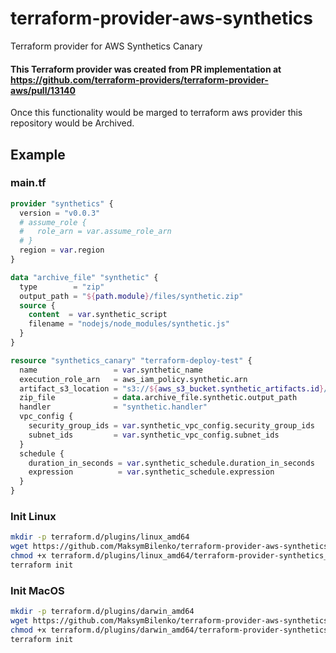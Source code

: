 # terraform-provider-aws-synthetics
Terraform provider for AWS Synthetics Canary

#### This Terraform provider was created from PR implementation at https://github.com/terraform-providers/terraform-provider-aws/pull/13140

Once this functionality would be marged to terraform aws provider this repository would be Archived.

## Example

### main.tf
```terraform
provider "synthetics" {
  version = "v0.0.3"
  # assume_role {
  #   role_arn = var.assume_role_arn
  # }
  region = var.region
}

data "archive_file" "synthetic" {
  type        = "zip"
  output_path = "${path.module}/files/synthetic.zip"
  source {
    content  = var.synthetic_script
    filename = "nodejs/node_modules/synthetic.js"
  }
}

resource "synthetics_canary" "terraform-deploy-test" {
  name                 = var.synthetic_name
  execution_role_arn   = aws_iam_policy.synthetic.arn
  artifact_s3_location = "s3://${aws_s3_bucket.synthetic_artifacts.id}/canary/"
  zip_file             = data.archive_file.synthetic.output_path
  handler              = "synthetic.handler"
  vpc_config {
    security_group_ids = var.synthetic_vpc_config.security_group_ids
    subnet_ids         = var.synthetic_vpc_config.subnet_ids
  }
  schedule {
    duration_in_seconds = var.synthetic_schedule.duration_in_seconds
    expression          = var.synthetic_schedule.expression
  }
}
```

### Init Linux

```bash
mkdir -p terraform.d/plugins/linux_amd64
wget https://github.com/MaksymBilenko/terraform-provider-aws-synthetics/releases/download/v0.0.3/linux_amd64-terraform-provider-aws-synthetics_v0.0.3 -O terraform.d/plugins/linux_amd64/terraform-provider-synthetics_v0.0.3
chmod +x terraform.d/plugins/linux_amd64/terraform-provider-synthetics_v0.0.3
terraform init
```

### Init MacOS
```bash
mkdir -p terraform.d/plugins/darwin_amd64
wget https://github.com/MaksymBilenko/terraform-provider-aws-synthetics/releases/download/v0.0.3/darwin_amd64-terraform-provider-aws-synthetics_v0.0.3 -O terraform.d/plugins/darwin_amd64/terraform-provider-synthetics_v0.0.3
chmod +x terraform.d/plugins/darwin_amd64/terraform-provider-synthetics_v0.0.3
terraform init
```